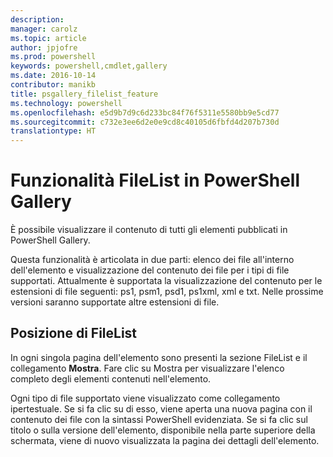 ```yaml
---
description: 
manager: carolz
ms.topic: article
author: jpjofre
ms.prod: powershell
keywords: powershell,cmdlet,gallery
ms.date: 2016-10-14
contributor: manikb
title: psgallery_filelist_feature
ms.technology: powershell
ms.openlocfilehash: e5d9b7d9c6d233bc84f76f5311e5580bb9e5cd77
ms.sourcegitcommit: c732e3ee6d2e0e9cd8c40105d6fbfd4d207b730d
translationtype: HT
---
```

# <a name="filelist-feature-in-the-gallery"></a>Funzionalità FileList in PowerShell Gallery

È possibile visualizzare il contenuto di tutti gli elementi pubblicati in PowerShell Gallery. 

Questa funzionalità è articolata in due parti: elenco dei file all'interno dell'elemento e visualizzazione del contenuto dei file per i tipi di file supportati. Attualmente è supportata la visualizzazione del contenuto per le estensioni di file seguenti: ps1, psm1, psd1, ps1xml, xml e txt. Nelle prossime versioni saranno supportate altre estensioni di file. 

## <a name="where-to-find-filelist"></a>Posizione di FileList
In ogni singola pagina dell'elemento sono presenti la sezione FileList e il collegamento **Mostra**. Fare clic su Mostra per visualizzare l'elenco completo degli elementi contenuti nell'elemento.

Ogni tipo di file supportato viene visualizzato come collegamento ipertestuale. Se si fa clic su di esso, viene aperta una nuova pagina con il contenuto dei file con la sintassi PowerShell evidenziata. Se si fa clic sul titolo o sulla versione dell'elemento, disponibile nella parte superiore della schermata, viene di nuovo visualizzata la pagina dei dettagli dell'elemento.

